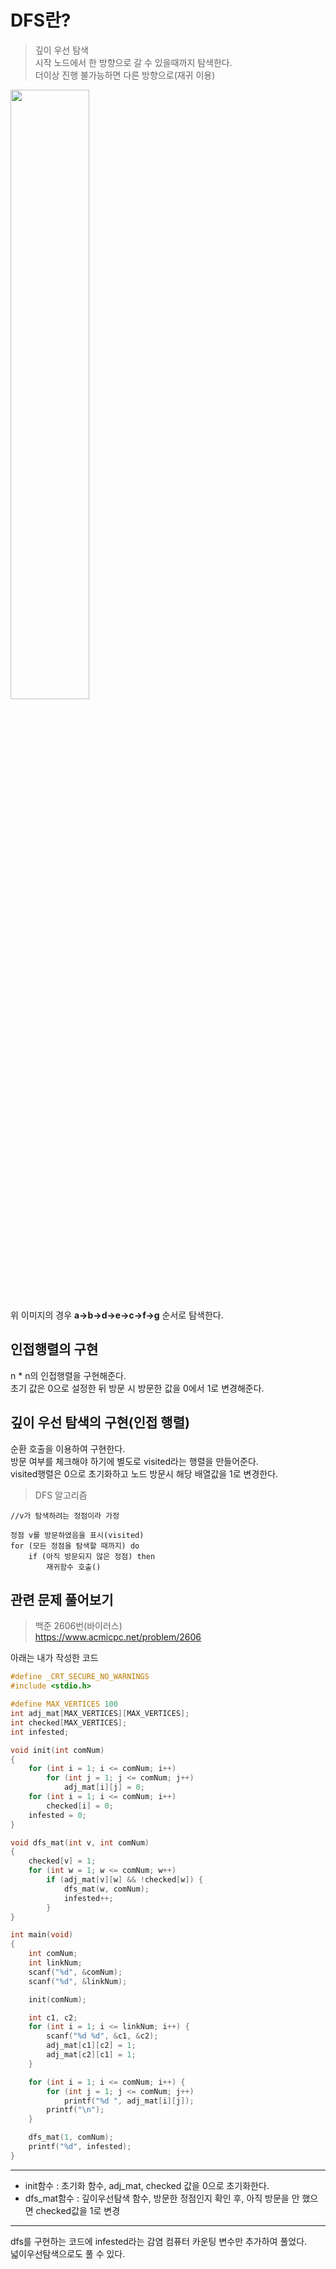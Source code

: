 # DFS란?   
> 깊이 우선 탐색   
> 시작 노드에서 한 방향으로 갈 수 있을때까지 탐색한다.        
> 더이상 진행 불가능하면 다른 방향으로(재귀 이용)   

<img width = "50%" height = "50%" src = "https://user-images.githubusercontent.com/77380889/153131027-bb1832c0-9fab-40a5-aea3-0fa7eba2139f.png"></img>    
위 이미지의 경우 <b>a->b->d->e->c->f->g</b> 순서로 탐색한다.
   
    
    
## 인접행렬의 구현
n * n의 인접행렬을 구현해준다.    
초기 값은 0으로 설정한 뒤 방문 시 방문한 값을 0에서 1로 변경해준다.            
    
     
     
## 깊이 우선 탐색의 구현(인접 행렬)
순환 호출을 이용하여 구현한다.    
방문 여부를 체크해야 하기에 별도로 visited라는 행렬을 만들어준다.    
visited행렬은 0으로 초기화하고 노드 방문시 해당 배열값을 1로 변경한다.    
    
>DFS 알고리즘
```
//v가 탐색하려는 정점이라 가정

정점 v를 방문하였음을 표시(visited)
for (모든 정점을 탐색할 때까지) do
    if (아직 방문되지 않은 정점) then
        재귀함수 호출()
```

## 관련 문제 풀어보기
> 백준 2606번(바이러스)    
> https://www.acmicpc.net/problem/2606    
    
아래는 내가 작성한 코드
```c
#define _CRT_SECURE_NO_WARNINGS
#include <stdio.h>

#define MAX_VERTICES 100
int adj_mat[MAX_VERTICES][MAX_VERTICES];
int checked[MAX_VERTICES];
int infested;

void init(int comNum)
{
	for (int i = 1; i <= comNum; i++)
		for (int j = 1; j <= comNum; j++)
			adj_mat[i][j] = 0;
	for (int i = 1; i <= comNum; i++)
		checked[i] = 0;
	infested = 0;
}

void dfs_mat(int v, int comNum)
{
	checked[v] = 1;
	for (int w = 1; w <= comNum; w++)
		if (adj_mat[v][w] && !checked[w]) {
			dfs_mat(w, comNum);
			infested++;
		}
}

int main(void)
{
	int comNum;
	int linkNum;
	scanf("%d", &comNum);
	scanf("%d", &linkNum);

	init(comNum);

	int c1, c2;
	for (int i = 1; i <= linkNum; i++) {
		scanf("%d %d", &c1, &c2);
		adj_mat[c1][c2] = 1;
		adj_mat[c2][c1] = 1;
	}

	for (int i = 1; i <= comNum; i++) {
		for (int j = 1; j <= comNum; j++)
			printf("%d ", adj_mat[i][j]);
		printf("\n");
	}

	dfs_mat(1, comNum);
	printf("%d", infested);
}
```
    
***   
- init함수 : 초기화 함수, adj_mat, checked 값을 0으로 초기화한다.    
- dfs_mat함수 : 깊이우선탐색 함수, 방문한 정점인지 확인 후, 아직 방문을 안 했으면 checked값을 1로 변경
***   

dfs를 구현하는 코드에 infested라는 감염 컴퓨터 카운팅 변수만 추가하여 풀었다.   
넓이우선탐색으로도 풀 수 있다.    
